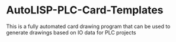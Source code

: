 # AutoLISP-PLC-Card-Templates
This is a fully automated card drawing program that can be used to generate drawings based on IO data for PLC projects
